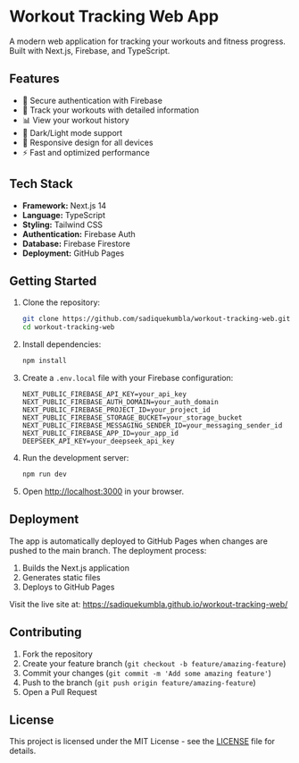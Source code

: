 # Workout Tracking Web App

A modern web application for tracking your workouts and fitness progress. Built with Next.js, Firebase, and TypeScript.

## Features

- 🔐 Secure authentication with Firebase
- 📝 Track your workouts with detailed information
- 📊 View your workout history
- 🌙 Dark/Light mode support
- 📱 Responsive design for all devices
- ⚡ Fast and optimized performance

## Tech Stack

- **Framework:** Next.js 14
- **Language:** TypeScript
- **Styling:** Tailwind CSS
- **Authentication:** Firebase Auth
- **Database:** Firebase Firestore
- **Deployment:** GitHub Pages

## Getting Started

1. Clone the repository:
   ```bash
   git clone https://github.com/sadiquekumbla/workout-tracking-web.git
   cd workout-tracking-web
   ```

2. Install dependencies:
   ```bash
   npm install
   ```

3. Create a `.env.local` file with your Firebase configuration:
   ```
   NEXT_PUBLIC_FIREBASE_API_KEY=your_api_key
   NEXT_PUBLIC_FIREBASE_AUTH_DOMAIN=your_auth_domain
   NEXT_PUBLIC_FIREBASE_PROJECT_ID=your_project_id
   NEXT_PUBLIC_FIREBASE_STORAGE_BUCKET=your_storage_bucket
   NEXT_PUBLIC_FIREBASE_MESSAGING_SENDER_ID=your_messaging_sender_id
   NEXT_PUBLIC_FIREBASE_APP_ID=your_app_id
   DEEPSEEK_API_KEY=your_deepseek_api_key
   ```

4. Run the development server:
   ```bash
   npm run dev
   ```

5. Open [http://localhost:3000](http://localhost:3000) in your browser.

## Deployment

The app is automatically deployed to GitHub Pages when changes are pushed to the main branch. The deployment process:

1. Builds the Next.js application
2. Generates static files
3. Deploys to GitHub Pages

Visit the live site at: https://sadiquekumbla.github.io/workout-tracking-web/

## Contributing

1. Fork the repository
2. Create your feature branch (`git checkout -b feature/amazing-feature`)
3. Commit your changes (`git commit -m 'Add some amazing feature'`)
4. Push to the branch (`git push origin feature/amazing-feature`)
5. Open a Pull Request

## License

This project is licensed under the MIT License - see the [LICENSE](LICENSE) file for details.
